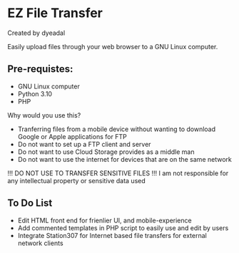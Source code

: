 # EZ File Transfer
Created by dyeadal

Easily upload files through your web browser to a GNU Linux computer.

Pre-requistes: 
---
- GNU Linux computer
- Python 3.10
- PHP 

Why would you use this?
- Tranferring files from a mobile device without wanting to download Google or Apple applications for FTP
- Do not want to set up a FTP client and server
- Do not want to use Cloud Storage provides as a middle man
- Do not want to use the internet for devices that are on the same network

!!! DO NOT USE TO TRANSFER SENSITIVE FILES !!!
I am not responsible for any intellectual property or sensitive data used 


To Do List
---
- Edit HTML front end for frienlier UI, and mobile-experience
- Add commented templates in PHP script to easily use and edit by users
- Integrate Station307 for Internet based file transfers for external network clients
  
